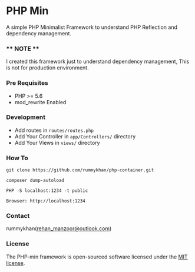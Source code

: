 # PHP Min
A simple PHP Minimalist Framework to understand PHP Reflection and dependency management.

### ** NOTE **
I created this framework just to understand dependency management, This is not for production environment.

### Pre Requisites
 - PHP >= 5.6
 - mod_rewrite Enabled
 
### Development
 - Add routes in `routes/routes.php`
 - Add Your Controller in `app/Controllers/` directory
 - Add Your Views in `views/` directory 

### How To
`git clone https://github.com/rummykhan/php-container.git`

`composer dump-autoload`

`PHP -S localhost:1234 -t public`

`Browser: http://localhost:1234`

### Contact
rummykhan(<a href="mailto:rehan_manzoor@outlook.com">rehan_manzoor@outlook.com</a>)

### License
The PHP-min framework is open-sourced software licensed under the [MIT license](http://opensource.org/licenses/MIT).